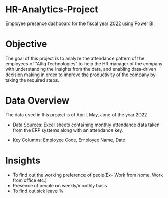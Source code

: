 # HR-Analytics-Project

Employee presence dashboard for the fiscal year 2022 using Power BI.

# Objective

The goal of this project is to analyze the attendance pattern of the employees of "Atliq Technologies" to help the HR manager of the company with understanding the insights from the data, and enabling data-driven decision making in order to improve the productivity of the company by taking the required steps.

# Data Overview

The data used in this project is of April, May, June of the year 2022

- Data Sources: Excel sheets containing monthly attendance data taken from the ERP systems along with an attendance key.

- Key Columns: Employee Code, Employee Name, Date


# Insights

* To find out the working preference of peole(Ex- Work from home, Work from office etc.)
* Presence of people on weekly/monthly basis
* To find out sick leave %
